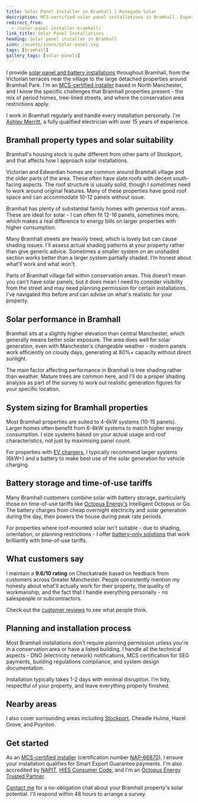 ```yaml
---
title: Solar Panel Installer in Bramhall | Renegade Solar
description: MCS-certified solar panel installations in Bramhall. Expert advice on Victorian and Edwardian properties, conservation areas, and mature tree shading from a local installer with 9.6/10 Checkatrade rating.
redirect_from:
  - /solar-panel-installer-bramhall/
link_title: Solar Panel Installations
heading: Solar panel installer in Bramhall
icon: /assets/icons/solar-panel.svg
tags: [bramhall]
gallery_tags: [solar-panels]
---
```


I provide [solar panel and battery installations](/services/solar-and-battery-installations/) throughout Bramhall, from the Victorian terraces near the village to the large detached properties around Bramhall Park. I'm an [MCS-certified installer](/accreditations/mcs-certified/) based in North Manchester, and I know the specific challenges that Bramhall properties present - the mix of period homes, tree-lined streets, and where the conservation area restrictions apply.

I work in Bramhall regularly and handle every installation personally. I'm [Ashley Merritt](/about/), a fully qualified electrician with over 15 years of experience.

## Bramhall property types and solar suitability

Bramhall's housing stock is quite different from other parts of Stockport, and that affects how I approach solar installations.

Victorian and Edwardian homes are common around Bramhall village and the older parts of the area. These often have slate roofs with decent south-facing aspects. The roof structure is usually solid, though I sometimes need to work around original features. Many of these properties have good roof space and can accommodate 10-12 panels without issue.

Bramhall has plenty of substantial family homes with generous roof areas. These are ideal for solar - I can often fit 12-16 panels, sometimes more, which makes a real difference to energy bills on larger properties with higher consumption.

Many Bramhall streets are heavily treed, which is lovely but can cause shading issues. I'll assess actual shading patterns at your property rather than give generic advice. Sometimes a smaller system on an unshaded section works better than a larger system partially shaded. I'm honest about what'll work and what won't.

Parts of Bramhall village fall within conservation areas. This doesn't mean you can't have solar panels, but it does mean I need to consider visibility from the street and may need planning permission for certain installations. I've navigated this before and can advise on what's realistic for your property.

## Solar performance in Bramhall

Bramhall sits at a slightly higher elevation than central Manchester, which generally means better solar exposure. The area does well for solar generation, even with Manchester's changeable weather - modern panels work efficiently on cloudy days, generating at 80%+ capacity without direct sunlight.

The main factor affecting performance in Bramhall is tree shading rather than weather. Mature trees are common here, and I'll do a proper shading analysis as part of the survey to work out realistic generation figures for your specific location.

## System sizing for Bramhall properties

Most Bramhall properties are suited to 4-6kW systems (10-15 panels). Larger homes often benefit from 6-8kW systems to match higher energy consumption. I size systems based on your actual usage and roof characteristics, not just by maximising panel count.

For properties with [EV chargers](/solar-panel-installer-stockport/#ev-charging), I typically recommend larger systems (6kW+) and a battery to make best use of the solar generation for vehicle charging.

## Battery storage and time-of-use tariffs

Many Bramhall customers combine solar with battery storage, particularly those on time-of-use tariffs like [Octopus Energy's](https://octopus.energy/tariffs/) Intelligent Octopus or Go. The battery charges from cheap overnight electricity and solar generation during the day, then powers the house during peak rate periods.

For properties where roof-mounted solar isn't suitable - due to shading, orientation, or planning restrictions - I offer [battery-only solutions](/services/home-battery-installations/) that work brilliantly with time-of-use tariffs.

## What customers say

I maintain a **9.6/10 rating** on Checkatrade based on feedback from customers across Greater Manchester. People consistently mention my honesty about what'll actually work for their property, the quality of workmanship, and the fact that I handle everything personally - no salespeople or subcontractors.

Check out the [customer reviews](/reviews/) to see what people think.

## Planning and installation process

Most Bramhall installations don't require planning permission unless you're in a conservation area or have a listed building. I handle all the technical aspects - DNO (electricity network) notifications, MCS certification for SEG payments, building regulations compliance, and system design documentation.

Installation typically takes 1-2 days with minimal disruption. I'm tidy, respectful of your property, and leave everything properly finished.

## Nearby areas

I also cover surrounding areas including [Stockport](/solar-panel-installer-stockport/), Cheadle Hulme, Hazel Grove, and Poynton.

## Get started

As an [MCS-certified installer](/accreditations/mcs-certified/) (certification number [NAP-66870](https://mcscertified.com/find-an-installer/)), I ensure your installation qualifies for Smart Export Guarantee payments. I'm also accredited by [NAPIT](/accreditations/napit/), [HIES Consumer Code](/accreditations/hies-consumer-code/), and I'm an [Octopus Energy Trusted Partner](/accreditations/octopus-trusted-partner/).

[Contact me](/contact/) for a no-obligation chat about your Bramhall property's solar potential. I'll respond within 48 hours to arrange a survey.
